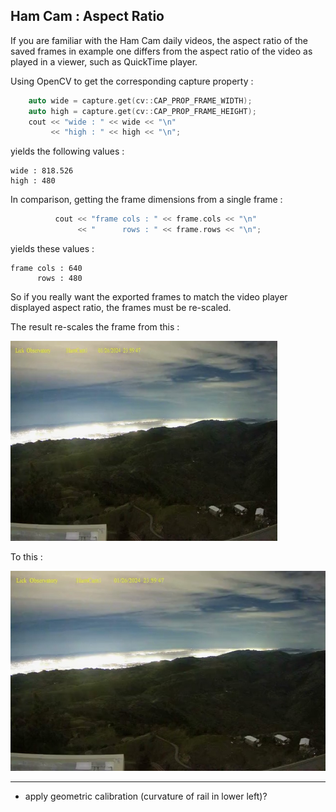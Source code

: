 
## Ham Cam : Aspect Ratio

If you are familiar with the Ham Cam daily videos, the aspect ratio of the saved frames in example one differs from the aspect ratio of the video as played in a viewer, such as QuickTime player.

Using OpenCV to get the corresponding capture property :

```cpp
    auto wide = capture.get(cv::CAP_PROP_FRAME_WIDTH);
    auto high = capture.get(cv::CAP_PROP_FRAME_HEIGHT);
    cout << "wide : " << wide << "\n"
         << "high : " << high << "\n";
```

yields the following values :

```
wide : 818.526
high : 480
```

In comparison, getting the frame dimensions from a single frame :

```cpp
          cout << "frame cols : " << frame.cols << "\n"
               << "      rows : " << frame.rows << "\n";
```

yields these values :

```
frame cols : 640
      rows : 480
```

So if you really want the exported frames to match the video player displayed aspect ratio, the frames must be re-scaled.

The result re-scales the frame from this :

<img src="temp_frame_01.jpg" height=320px>

To this :

<img src="temp_scaled_01.jpg" height=320px>


---

* apply geometric calibration (curvature of rail in lower left)?
  
